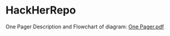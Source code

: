 # HackHerRepo




One Pager Description and Flowchart of diagram: [One Pager.pdf](https://github.com/AaditiP/HackHerRepo/files/10833987/One.Pager.pdf)
